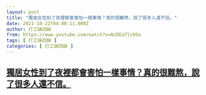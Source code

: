 ```yaml
---
layout: post
title: "獨居女性到了夜裡都會害怕一樣事情？真的很難熬，說了很多人還不信。"
date: 2021-10-22T04:00:11.000Z
author: 打工妹四妹
from: https://www.youtube.com/watch?v=NiDEa7lcH5o
tags: [ 打工妹四妹 ]
categories: [ 打工妹四妹 ]
---
```

<!--1634875211000-->
[獨居女性到了夜裡都會害怕一樣事情？真的很難熬，說了很多人還不信。](https://www.youtube.com/watch?v=NiDEa7lcH5o)
------

<div>

</div>
